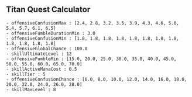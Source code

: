 ## Titan Quest Calculator

    - offensiveConfusionMax : [2.4, 2.8, 3.2, 3.5, 3.9, 4.3, 4.6, 5.0, 5.4, 5.7, 6.1, 6.5]
    - offensiveFumbleDurationMin : 3.0
    - offensiveConfusionMin : [1.8, 1.8, 1.8, 1.8, 1.8, 1.8, 1.8, 1.8, 1.8, 1.8, 1.8, 1.8]
    - offensiveGlobalChance : 100.0
    - skillUltimateLevel : 12
    - offensiveFumbleMin : [15.0, 20.0, 25.0, 30.0, 35.0, 40.0, 45.0, 50.0, 55.0, 60.0, 65.0, 70.0]
    - skillActiveManaCost : 0.5
    - skillTier : 5
    - offensiveConfusionChance : [6.0, 8.0, 10.0, 12.0, 14.0, 16.0, 18.0, 20.0, 22.0, 24.0, 26.0, 28.0]
    - skillMaxLevel : 8
